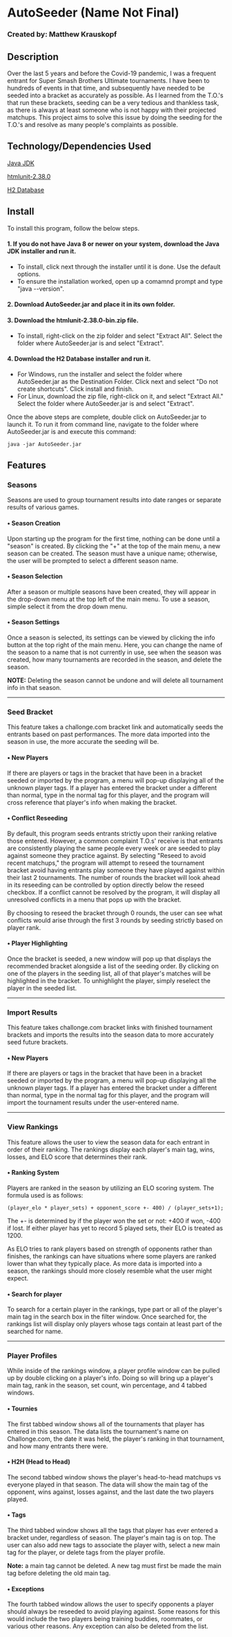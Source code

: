 # AutoSeeder (Name Not Final)
### Created by: Matthew Krauskopf

## Description
Over the last 5 years and before the Covid-19 pandemic, I was a frequent entrant for Super Smash Brothers Ultimate tournaments. I have been to hundreds of events in that time, 
and subsequently have needed to be seeded into a bracket as accurately as possible. As I learned from the T.O.'s that run these brackets, seeding can be a very tedious and 
thankless task, as there is always at least someone who is not happy with their projected matchups. This project aims to solve this issue by doing the seeding for the T.O.'s 
and resolve as many people's complaints as possible. 

## Technology/Dependencies Used
[Java JDK](https://www.oracle.com/java/technologies/javase-jdk15-downloads.html)

[htmlunit-2.38.0](https://sourceforge.net/projects/htmlunit/files/htmlunit/2.38.0/)

[H2 Database](https://www.h2database.com/html/main.html)

## Install
To install this program, follow the below steps.

#### 1. If you do not have Java 8 or newer on your system, download the Java JDK installer and run it. 
  - To install, click next through the installer until it is done. Use the default options.
  - To ensure the installation worked, open up a comamnd prompt and type "java --version".

#### 2. Download AutoSeeder.jar and place it in its own folder.

#### 3. Download the htmlunit-2.38.0-bin.zip file.
  - To install, right-click on the zip folder and select "Extract All". Select the folder where AutoSeeder.jar is and select "Extract".
  
#### 4. Download the H2 Database installer and run it.
  - For Windows, run the installer and select the folder where AutoSeeder.jar as the Destination Folder. Click next and select "Do not create shortcuts". Click install and finish.
  - For Linux, download the zip file, right-click on it, and select "Extract All." Select the folder where AutoSeeder.jar is and select "Extract".

Once the above steps are complete, double click on AutoSeeder.jar to launch it. To run it from command line, navigate to the folder where AutoSeeder.jar is and execute this command:
```
java -jar AutoSeeder.jar
```

## Features

### Seasons
Seasons are used to group tournament results into date ranges or separate results of various games. 
#### • Season Creation
Upon starting up the program for the first time, nothing can be done until a "season" is created. By clicking the "+" at the top of the main menu, a new season can be created.
The season must have a unique name; otherwise, the user will be prompted to select a different season name. 
#### • Season Selection
After a season or multiple seasons have been created, they will appear in the drop-down menu at the top left of the main menu. To use a season, simple select it from the 
drop down menu. 
#### • Season Settings
Once a season is selected, its settings can be viewed by clicking the info button at the top right of the main menu. Here, you can change the name of the season to a name
that is not currently in use, see when the season was created, how many tournaments are recorded in the season, and delete the season. 

**NOTE:** Deleting the season cannot be undone and will delete all tournament info in that season. 

___________________________________________________________________________________________________________________________________________________________________
### Seed Bracket
This feature takes a challonge.com bracket link and automatically seeds the entrants based on past performances. The more data imported into the season in use, the more accurate 
the seeding will be. 
#### • New Players
If there are players or tags in the bracket that have been in a bracket seeded or imported by the program, a menu will pop-up displaying all of the unknown player tags.
If a player has entered the bracket under a different than normal, type in the normal tag for this player, and the program will cross reference that player's info when making the bracket.
#### • Conflict Reseeding
By default, this program seeds entrants strictly upon their ranking relative those entered. However, a common complaint T.O.s' receive is that entrants are consistently
playing the same people every week or are seeded to play against someone they practice against. By selecting "Reseed to avoid recent matchups," the program will attempt to 
reseed the tournament  bracket avoid having entrants play someone they have played against within their last 2 tournaments. The number of rounds the bracket will look ahead in its reseeding 
can be controlled by option directly below the reseed checkbox. If a conflict cannot be resolved by the program, it will display all unresolved conflicts in a menu that pops up with the bracket.

By choosing to reseed the bracket through 0 rounds, the user can see what conflicts would arise through the first 3 rounds by seeding strictly based on player rank.
#### • Player Highlighting
Once the bracket is seeded, a new window will pop up that displays the recommended bracket alongside a list of the seeding order. By clicking on one of the players in the seeding list,
all of that player's matches will be highlighted in the bracket. To unhighlight the player, simply reselect the player in the seeded list. 

___________________________________________________________________________________________________________________________________________________________________
### Import Results
This feature takes challonge.com bracket links with finished tournament brackets and imports the results into the season data to more accurately seed future brackets. 
#### • New Players
If there are players or tags in the bracket that have been in a bracket seeded or imported by the program, a menu will pop-up displaying all the unknown player tags.
If a player has entered the bracket under a different than normal, type in the normal tag for this player, and the program will import the tournament results under the 
user-entered name. 

___________________________________________________________________________________________________________________________________________________________________
### View Rankings
This feature allows the user to view the season data for each entrant in order of their ranking. The rankings display each player's main tag, wins, losses, and ELO score that
determines their rank.
#### • Ranking System
Players are ranked in the season by utilizing an ELO scoring system. The formula used is as follows:
```
(player_elo * player_sets) + opponent_score +- 400) / (player_sets+1);
```
The +- is determined by if the player won the set or not: +400 if won, -400 if lost. If either player has yet to record 5 played sets, their ELO is treated as 1200.

As ELO tries to rank players based on strength of opponents rather than finishes, the rankings can have situations where some players are ranked lower than what they 
typically place. As more data is imported into a season, the rankings should more closely resemble what the user might expect.

#### • Search for player
To search for a certain player in the rankings, type part or all of the player's main tag in the search box in the filter window. Once searched for, the rankings list will display 
only players whose tags contain at least part of the searched for name.

___________________________________________________________________________________________________________________________________________________________________
### Player Profiles
While inside of the rankings window, a player profile window can be pulled up by double clicking on a player's info. Doing so will bring up a player's main tag, rank in the season,
set count, win percentage, and 4 tabbed windows.
#### • Tournies
The first tabbed window shows all of the tournaments that player has entered in this season. The data lists the tournament's name on Challonge.com, the date it was held, the player's
ranking in that tournament, and how many entrants there were. 
#### • H2H (Head to Head)
The second tabbed window shows the player's head-to-head matchups vs everyone played in that season. The data will show the main tag of the opponent, wins against, losses against, 
and the last date the two players played.
#### • Tags
The third tabbed window shows all the tags that player has ever entered a bracket under, regardless of season. The player's main tag is on top. The user can also add new tags to
associate the player with, select a new main tag for the player, or delete tags from the player profile. 

**Note:** a main tag cannot be deleted. A new tag must first be made the main tag before deleting the old main tag. 
#### • Exceptions
The fourth tabbed window allows the user to specify opponents a player should always be reseeded to avoid playing against. Some reasons for this would include the two players
being training buddies, roommates, or various other reasons. Any exception can also be deleted from the list.
